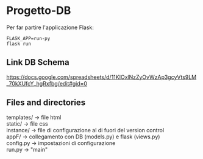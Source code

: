 # Progetto-DB
Per far partire l'applicazione Flask:

`FLASK_APP=run-py`\
`flask run`


## Link DB Schema
https://docs.google.com/spreadsheets/d/11KIOxlNzZyOvWzAp3gcyVts9LM_70kXUfcY_hgRxfbg/edit#gid=0

## Files and directories
templates/ &#8594; file html \
static/    &#8594; file css \
instance/  &#8594; file di configurazione al di fuori del version control \
appF/      &#8594; collegamento con DB (models.py) e flask (views.py) \
config.py  &#8594; impostazioni di configurazione \
run.py     &#8594; "main"